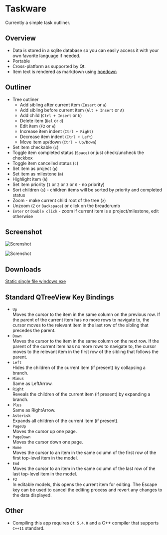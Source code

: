 Taskware
================

Currently a simple task outliner.

## Overview

* Data is stored in a sqlite database so you can easily access it with your own favorite language if needed.
* Portable
* Cross-platform as supported by Qt.
* Item text is rendered as markdown using [hoedown](https://github.com/hoedown/hoedown)

## Outliner

* Tree outliner
  * Add sibling after current item (`Insert` or `a`)
  * Add sibling before current item (`Alt + Insert` or `A`)
  * Add child (`Ctrl + Insert` or `b`)
  * Delete item (`Del` or `d`)
  * Edit item (`F2` or `e`)
  * Increase item indent (`Ctrl + Right`)
  * Decrease item indent (`Ctrl + Left`)
  * Move item up/down (`Ctrl + Up/Down`)
* Set item checkable (`c`)
* Toggle item completed status (`Space`) or just check/uncheck the checkbox
* Toggle item cancelled status (`c`)
* Set item as project (`p`)
* Set item as milestone (`m`)
* Highlight item (`h`)
* Set item priority (`1` or `2` or `3` or `0` - no priority)
* Sort children (`s`) - children items will be sorted by priority and completed status
* Zoom - make current child root of the tree (`z`)
* Unzoom (`Z` or `Backspace`) or click on the breadcrumb
* `Enter` or `Double click` - zoom if current item is a project/milestone, edit otherwise

## Screenshot

![Screnshot](http://char101.github.io/outliner/images/screenshot.png)

![Screnshot](http://char101.github.io/outliner/images/screenshot2.png)

## Downloads

[Static single file windows exe](https://github.com/char101/outliner/releases/)

## Standard QTreeView Key Bindings

* `Up`  
  Moves the cursor to the item in the same column on the previous row. If the parent of the current item has no more rows to navigate to, the cursor moves to the relevant item in the last row of the sibling that precedes the parent.
* `Down`  
  Moves the cursor to the item in the same column on the next row. If the parent of the current item has no more rows to navigate to, the cursor moves to the relevant item in the first row of the sibling that follows the parent.
* `Left`  
  Hides the children of the current item (if present) by collapsing a branch.
* `Minus`  
  Same as LeftArrow.
* `Right`  
  Reveals the children of the current item (if present) by expanding a branch.
* `Plus`  
  Same as RightArrow.
* `Asterisk`  
  Expands all children of the current item (if present).
* `PageUp`  
  Moves the cursor up one page.
* `PageDown`  
  Moves the cursor down one page.
* `Home`  
  Moves the cursor to an item in the same column of the first row of the first top-level item in the model.
* `End`  
  Moves the cursor to an item in the same column of the last row of the last top-level item in the model.
* `F2`  
  In editable models, this opens the current item for editing. The Escape key can be used to cancel the editing process and revert any changes to the data displayed.

## Other

* Compiling this app requires `Qt 5.4.0` and a C++ compiler that supports `C++11` standard.
